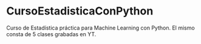 # CursoEstadisticaConPython
Curso de  Estadística práctica para Machine Learning con Python. El mismo consta de 5 clases grabadas en YT. 
